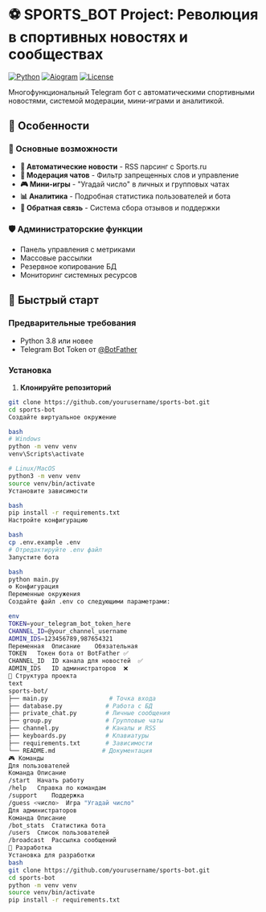 # ⚽ SPORTS_BOT Project: Революция в спортивных новостях и сообществах

[![Python](https://img.shields.io/badge/Python-3.8%2B-blue.svg)](https://python.org)
[![Aiogram](https://img.shields.io/badge/Aiogram-3.x-green.svg)](https://docs.aiogram.dev/)
[![License](https://img.shields.io/badge/License-MIT-yellow.svg)](LICENSE)

Многофункциональный Telegram бот с автоматическими спортивными новостями, системой модерации, мини-играми и аналитикой.

## 🌟 Особенности

### 🤖 Основные возможности
- **📰 Автоматические новости** - RSS парсинг с Sports.ru
- **👥 Модерация чатов** - Фильтр запрещенных слов и управление
- **🎮 Мини-игры** - "Угадай число" в личных и групповых чатах
- **📊 Аналитика** - Подробная статистика пользователей и бота
- **📝 Обратная связь** - Система сбора отзывов и поддержки

### 🛡 Администраторские функции
- Панель управления с метриками
- Массовые рассылки
- Резервное копирование БД
- Мониторинг системных ресурсов

## 🚀 Быстрый старт

### Предварительные требования
- Python 3.8 или новее
- Telegram Bot Token от [@BotFather](https://t.me/BotFather)

### Установка

1. **Клонируйте репозиторий**
```bash
git clone https://github.com/yourusername/sports-bot.git
cd sports-bot
Создайте виртуальное окружение

bash
# Windows
python -m venv venv
venv\Scripts\activate

# Linux/MacOS
python3 -m venv venv
source venv/bin/activate
Установите зависимости

bash
pip install -r requirements.txt
Настройте конфигурацию

bash
cp .env.example .env
# Отредактируйте .env файл
Запустите бота

bash
python main.py
⚙️ Конфигурация
Переменные окружения
Создайте файл .env со следующими параметрами:

env
TOKEN=your_telegram_bot_token_here
CHANNEL_ID=@your_channel_username
ADMIN_IDS=123456789,987654321
Переменная	Описание	Обязательная
TOKEN	Токен бота от BotFather	✅
CHANNEL_ID	ID канала для новостей	✅
ADMIN_IDS	ID администраторов	❌
📁 Структура проекта
text
sports-bot/
├── main.py                 # Точка входа
├── database.py            # Работа с БД
├── private_chat.py        # Личные сообщения
├── group.py               # Групповые чаты
├── channel.py             # Каналы и RSS
├── keyboards.py           # Клавиатуры
├── requirements.txt       # Зависимости
└── README.md             # Документация
🎮 Команды
Для пользователей
Команда	Описание
/start	Начать работу
/help	Справка по командам
/support	Поддержка
/guess <число>	Игра "Угадай число"
Для администраторов
Команда	Описание
/bot_stats	Статистика бота
/users	Список пользователей
/broadcast	Рассылка сообщений
🔧 Разработка
Установка для разработки
bash
git clone https://github.com/yourusername/sports-bot.git
cd sports-bot
python -m venv venv
source venv/bin/activate
pip install -r requirements.txt